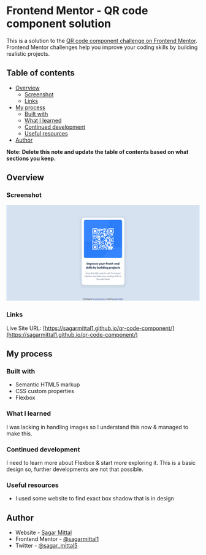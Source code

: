 # Frontend Mentor - QR code component solution

This is a solution to the [QR code component challenge on Frontend Mentor](https://www.frontendmentor.io/challenges/qr-code-component-iux_sIO_H). Frontend Mentor challenges help you improve your coding skills by building realistic projects. 

## Table of contents

- [Overview](#overview)
  - [Screenshot](#screenshot)
  - [Links](#links)
- [My process](#my-process)
  - [Built with](#built-with)
  - [What I learned](#what-i-learned)
  - [Continued development](#continued-development)
  - [Useful resources](#useful-resources)
- [Author](#author)

**Note: Delete this note and update the table of contents based on what sections you keep.**

## Overview

### Screenshot

![](./screenshot.png)

### Links

Live Site URL: [https://sagarmittal1.github.io/qr-code-component/](https://sagarmittal1.github.io/qr-code-component/)

## My process

### Built with

- Semantic HTML5 markup
- CSS custom properties
- Flexbox

### What I learned

I was lacking in handling images so I understand this now & managed to make this.

### Continued development

I need to learn more about Flexbox & start more exploring it. This is a basic design so, further developments are not that possible.

### Useful resources

- I used some website to find exact box shadow that is in design

## Author

- Website - [Sagar Mittal](https://sagarmittal.vercel.app)
- Frontend Mentor - [@sagarmittal1](https://www.frontendmentor.io/profile/sagarmittal1)
- Twitter - [@sagar_mittal5](https://www.twitter.com/sagar_mittal5)
